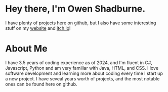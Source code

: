 # Hey there, I'm Owen Shadburne. 
I have plenty of projects here on github, but I also have some interesting stuff on my [website](cubetures.github.io) and [itch.io](https://cubetures.itch.io)!

# About Me
I have 3.5 years of coding experience as of 2024, and I'm fluent in C#, Javascript, Python and am very familiar with Java, HTML, and CSS.
I love software development and learning more about coding every time I start up a new project.
I have seveal years worth of projects, and the most notable ones can be found here on github.
